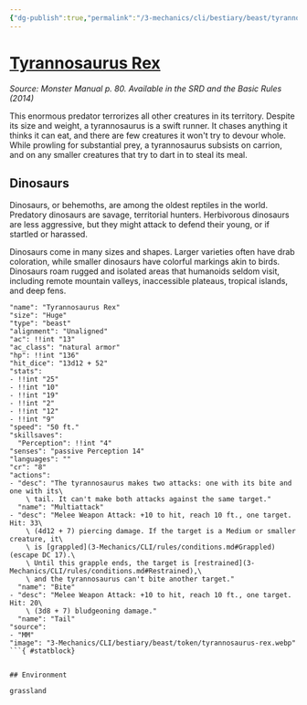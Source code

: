 ```yaml
---
{"dg-publish":true,"permalink":"/3-mechanics/cli/bestiary/beast/tyrannosaurus-rex/","tags":["ttrpg-cli/compendium/src/5e/mm","ttrpg-cli/monster/cr/8","ttrpg-cli/monster/environment/grassland","ttrpg-cli/monster/size/huge","ttrpg-cli/monster/type/beast"],"noteIcon":""}
---
```


# [Tyrannosaurus Rex](3-Mechanics\CLI\bestiary\beast/tyrannosaurus-rex.md)
*Source: Monster Manual p. 80. Available in the <span title='Systems Reference Document (5.1)'>SRD</span> and the Basic Rules (2014)*  

This enormous predator terrorizes all other creatures in its territory. Despite its size and weight, a tyrannosaurus is a swift runner. It chases anything it thinks it can eat, and there are few creatures it won't try to devour whole. While prowling for substantial prey, a tyrannosaurus subsists on carrion, and on any smaller creatures that try to dart in to steal its meal.

## Dinosaurs

Dinosaurs, or behemoths, are among the oldest reptiles in the world. Predatory dinosaurs are savage, territorial hunters. Herbivorous dinosaurs are less aggressive, but they might attack to defend their young, or if startled or harassed.

Dinosaurs come in many sizes and shapes. Larger varieties often have drab coloration, while smaller dinosaurs have colorful markings akin to birds. Dinosaurs roam rugged and isolated areas that humanoids seldom visit, including remote mountain valleys, inaccessible plateaus, tropical islands, and deep fens.

```statblock
"name": "Tyrannosaurus Rex"
"size": "Huge"
"type": "beast"
"alignment": "Unaligned"
"ac": !!int "13"
"ac_class": "natural armor"
"hp": !!int "136"
"hit_dice": "13d12 + 52"
"stats":
- !!int "25"
- !!int "10"
- !!int "19"
- !!int "2"
- !!int "12"
- !!int "9"
"speed": "50 ft."
"skillsaves":
  "Perception": !!int "4"
"senses": "passive Perception 14"
"languages": ""
"cr": "8"
"actions":
- "desc": "The tyrannosaurus makes two attacks: one with its bite and one with its\
    \ tail. It can't make both attacks against the same target."
  "name": "Multiattack"
- "desc": "Melee Weapon Attack: +10 to hit, reach 10 ft., one target. Hit: 33\
    \ (4d12 + 7) piercing damage. If the target is a Medium or smaller creature, it\
    \ is [grappled](3-Mechanics/CLI/rules/conditions.md#Grappled) (escape DC 17).\
    \ Until this grapple ends, the target is [restrained](3-Mechanics/CLI/rules/conditions.md#Restrained),\
    \ and the tyrannosaurus can't bite another target."
  "name": "Bite"
- "desc": "Melee Weapon Attack: +10 to hit, reach 10 ft., one target. Hit: 20\
    \ (3d8 + 7) bludgeoning damage."
  "name": "Tail"
"source":
- "MM"
"image": "3-Mechanics/CLI/bestiary/beast/token/tyrannosaurus-rex.webp"
```{ #statblock}


## Environment

grassland